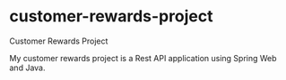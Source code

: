# customer-rewards-project
Customer Rewards  Project

My customer rewards project is a Rest API application using Spring Web and Java.
